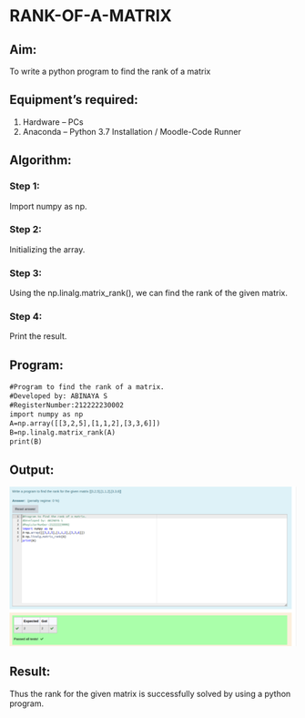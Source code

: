 # RANK-OF-A-MATRIX
## Aim:
To write a python program to find the rank of a matrix
## Equipment’s required:
1. 	Hardware – PCs
2. 	Anaconda – Python 3.7 Installation / Moodle-Code Runner
## Algorithm:
### Step 1: 
Import numpy as np.
### Step 2: 
Initializing the array.
### Step 3: 
Using the np.linalg.matrix_rank(), we can find the rank of the given matrix.
### Step 4: 
Print the result.
## Program:
```
#Program to find the rank of a matrix.
#Developed by: ABINAYA S
#RegisterNumber:212222230002
import numpy as np
A=np.array([[3,2,5],[1,1,2],[3,3,6]])
B=np.linalg.matrix_rank(A)
print(B)
```
## Output:
![OUTPUT](./Rank.png)
## Result:
Thus the rank for the given matrix is successfully solved by  using a python program.

